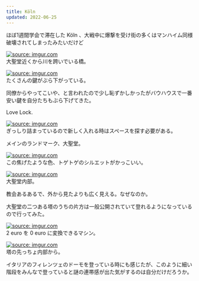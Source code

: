 ```yaml
---
title: Köln
updated: 2022-06-25
---
```


ほぼ1週間学会で滞在した Köln 、大戦中に爆撃を受け街の多くはマンハイム同様破壊されてしまったみたいだけど

<a href="https://imgur.com/2cCfivq"><img src="https://i.imgur.com/2cCfivq.jpg" title="source: imgur.com" /></a>  
大聖堂近くから川を跨いでいる橋。

<a href="https://imgur.com/gk0CZgZ"><img src="https://i.imgur.com/gk0CZgZ.jpg" title="source: imgur.com" /></a>  
たくさんの鍵がぶら下がっている。

同僚からやってこいや、と言われたので少し恥ずかしかったがバウハウスで一番安い鍵を自分たちもぶら下げてきた。

Love Lock.

<a href="https://imgur.com/wy5xYFU"><img src="https://i.imgur.com/wy5xYFU.jpg" title="source: imgur.com" /></a>  
ぎっしり詰まっているので新しく入れる時はスペースを探す必要がある。


メインのランドマーク、大聖堂。

<a href="https://imgur.com/bsNrInH"><img src="https://i.imgur.com/bsNrInH.png" title="source: imgur.com" /></a>  
この焦げたような色、トゲトゲのシルエットがかっこいい。

<a href="https://imgur.com/lbi1Whk"><img src="https://i.imgur.com/lbi1Whk.png" title="source: imgur.com" /></a>  
大聖堂内部。

教会あるあるで、外から見たよりも広く見える。なぜなのか。

大聖堂の二つある塔のうちの片方は一般公開されていて登れるようになっているので行ってみた。

<a href="https://imgur.com/WuVapyq"><img src="https://i.imgur.com/WuVapyq.png" title="source: imgur.com" /></a>  
2 euro を 0 euro に変換できるマシン。

<a href="https://imgur.com/goflzhA"><img src="https://i.imgur.com/goflzhA.jpg" title="source: imgur.com" /></a>  
塔の先っちょ内部から。

イタリアのフィレンツェのドーモを登っている時にも感じたが、このように細い階段をみんなで登っていると謎の連帯感が出た気がするのは自分だけだろうか。
